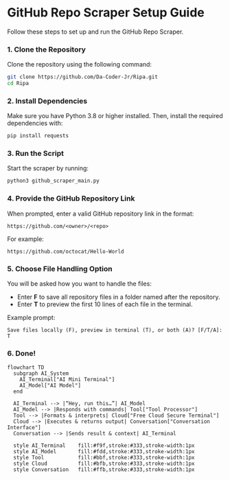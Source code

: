 # **GitHub Repo Scraper Setup Guide**

Follow these steps to set up and run the GitHub Repo Scraper.

### **1. Clone the Repository**
Clone the repository using the following command:
```bash
git clone https://github.com/Da-Coder-Jr/Ripa.git
cd Ripa
```

### **2. Install Dependencies**
Make sure you have Python 3.8 or higher installed. Then, install the required dependencies with:
```bash
pip install requests
```

### **3. Run the Script**
Start the scraper by running:
```bash
python3 github_scraper_main.py
```

### **4. Provide the GitHub Repository Link**
When prompted, enter a valid GitHub repository link in the format:
```
https://github.com/<owner>/<repo>
```
For example:
```
https://github.com/octocat/Hello-World
```

### **5. Choose File Handling Option**
You will be asked how you want to handle the files:
- Enter **F** to save all repository files in a folder named after the repository.
- Enter **T** to preview the first 10 lines of each file in the terminal.

Example prompt:
```
Save files locally (F), preview in terminal (T), or both (A)? [F/T/A]: T
```

### **6. Done!**
```mermaid
flowchart TD
  subgraph AI_System
    AI_Terminal["AI Mini Terminal"]
    AI_Model["AI Model"]
  end

  AI_Terminal --> |“Hey, run this…”| AI_Model
  AI_Model --> |Responds with commands| Tool["Tool Processor"]
  Tool --> |Formats & interprets| Cloud["Free Cloud Secure Terminal"]
  Cloud --> |Executes & returns output| Conversation["Conversation Interface"]
  Conversation --> |Sends result & context| AI_Terminal

  style AI_Terminal    fill:#f9f,stroke:#333,stroke-width:1px
  style AI_Model       fill:#fdd,stroke:#333,stroke-width:1px
  style Tool           fill:#bbf,stroke:#333,stroke-width:1px
  style Cloud          fill:#bfb,stroke:#333,stroke-width:1px
  style Conversation   fill:#ffb,stroke:#333,stroke-width:1px


